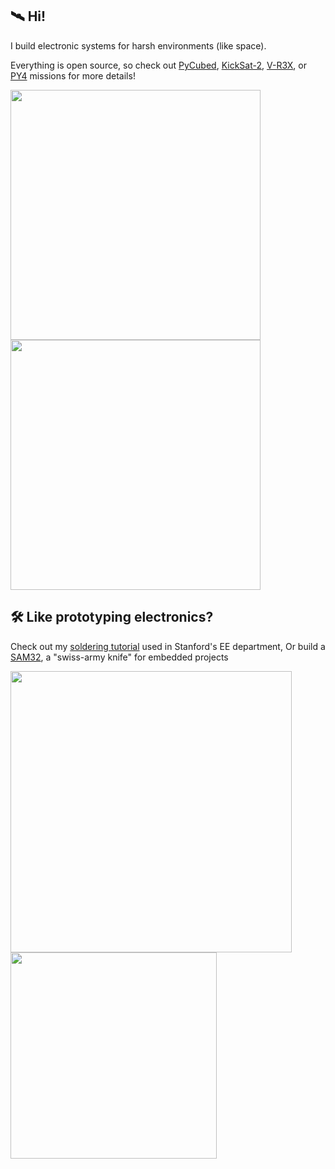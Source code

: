 ## 🛰 Hi!

I build electronic systems for harsh environments (like space).

Everything is open source, so check out [PyCubed](https://pycubed.org/), [KickSat-2](https://www.nasa.gov/ames/kicksat), [V-R3X](https://www.nasa.gov/ames/v-r3x), or [PY4](https://www.nasa.gov/directorates/stmd/small-spacecraft-technology-program/nasa-to-demonstrate-miniature-cubesat-swarm-technology/) missions for more details!
<p align="left">
  <img width="400" src="https://github.com/maholli/tutorials/blob/master/images/pycubed.jpg"><img width="400" src="https://github.com/maholli/tutorials/blob/master/images/sprites.gif">
</p>

## 🛠 Like prototyping electronics?

Check out my [soldering tutorial](https://maholli.com/soldering) used in Stanford's EE department, Or build a [SAM32](https://maholli.com/sam32), a "swiss-army knife" for embedded projects
<p align="left">
  <img width="450" src="https://github.com/maholli/tutorials/blob/master/images/soldering.gif">  <img width="330" src="https://github.com/maholli/tutorials/blob/master/images/sam32.jpg">
</p>
